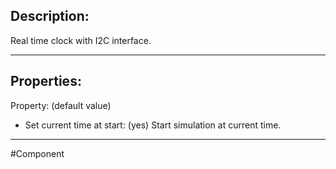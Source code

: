 ## Description:

Real time clock with I2C interface. 

---

## Properties:

Property: (default value)

- Set current time at start: (yes)
   Start simulation at current time.

---

#Component 